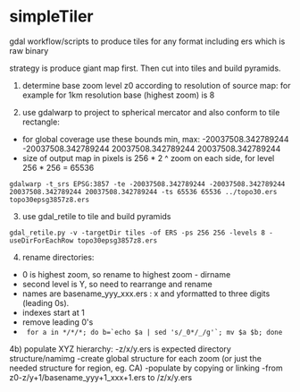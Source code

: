 # simpleTiler
gdal workflow/scripts to produce tiles for any format including ers which is raw binary

strategy is produce giant map first. Then cut into tiles and build pyramids.

1) determine base zoom level z0 according to resolution of source map: for example for 1km resolution base (highest zoom) is 8

2) use gdalwarp to project to spherical mercator and also conform to tile rectangle:

- for global coverage use these bounds min, max: -20037508.342789244 -20037508.342789244 20037508.342789244 20037508.342789244
- size of output map in pixels is 256 * 2 ^ zoom on each side, for level 256 * 256 = 65536

```gdalwarp -t_srs EPSG:3857 -te -20037508.342789244 -20037508.342789244 20037508.342789244 20037508.342789244 -ts 65536 65536 ../topo30.ers topo30epsg3857z8.ers```

3) use gdal_retile to tile and build pyramids

``` gdal_retile.py -v -targetDir tiles -of ERS -ps 256 256 -levels 8 -useDirForEachRow topo30epsg3857z8.ers ```

4) rename directories: 
- 0 is highest zoom, so rename to highest zoom - dirname
- second level is Y, so need to rearrange and rename
- names are basename_yyy_xxx.ers : x and yformatted to three digits (leading 0s).
- indexes start at 1
- remove leading 0's
- ```  for a in */*/*; do b=`echo $a | sed 's/_0*/_/g'`; mv $a $b; done ```

4b) populate XYZ hierarchy:
-z/x/y.ers is expected directory structure/namimg
-create global structure for each zoom (or just the needed structure for region, eg. CA)
-populate by copying or linking
-from z0-z/y+1/basename_yyy+1_xxx+1.ers to /z/x/y.ers






